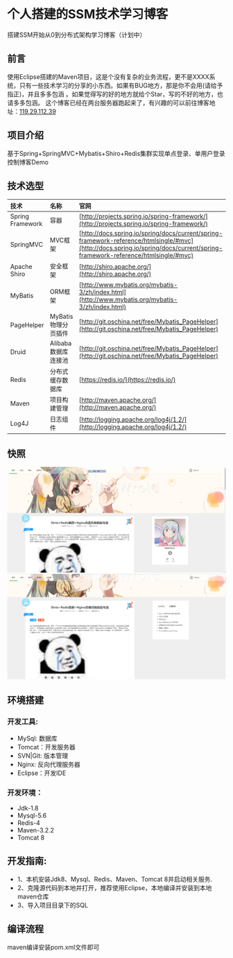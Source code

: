 # 个人搭建的SSM技术学习博客
搭建SSM开始从0到分布式架构学习博客（计划中）
## 前言
使用Eclipse搭建的Maven项目，这是个没有复杂的业务流程，更不是XXXX系统，只有一些技术学习的分享的小东西。如果有BUG地方，那是你不会用(请给予指正)，并且多多包涵
。如果觉得写的好的地方就给个Star，写的不好的地方，也请多多包涵。
这个博客已经在两台服务器跑起来了，有兴趣的可以前往博客地址：[119.29.112.39](http://119.29.112.39)
## 项目介绍
基于Spring+SpringMVC+Mybatis+Shiro+Redis集群实现单点登录、单用户登录控制博客Demo
## 技术选型
|技术|名称|官网|
|:---|:---|:---|
|Spring Framework|容器|[http://projects.spring.io/spring-framework/](http://projects.spring.io/spring-framework/)|
|SpringMVC|MVC框架|[http://docs.spring.io/spring/docs/current/spring-framework-reference/htmlsingle/#mvc](http://docs.spring.io/spring/docs/current/spring-framework-reference/htmlsingle/#mvc)|
|Apache Shiro|安全框架|[http://shiro.apache.org/](http://shiro.apache.org/)|
|MyBatis|ORM框架|[http://www.mybatis.org/mybatis-3/zh/index.html](http://www.mybatis.org/mybatis-3/zh/index.html)|
|PageHelper|MyBatis物理分页插件|[http://git.oschina.net/free/Mybatis_PageHelper](http://git.oschina.net/free/Mybatis_PageHelper)|
|Druid|Alibaba数据库连接池|[http://git.oschina.net/free/Mybatis_PageHelper](http://git.oschina.net/free/Mybatis_PageHelper)|
|Redis|分布式缓存数据库|[https://redis.io/](https://redis.io/)|
|Maven|项目构建管理|[http://maven.apache.org/](http://maven.apache.org/)|
|Log4J|日志组件|[http://logging.apache.org/log4j/1.2/](http://logging.apache.org/log4j/1.2/)|
## 快照
![首页](https://github.com/Beloya/SSM/blob/master/%E9%A1%B9%E7%9B%AE/%E9%A6%96%E9%A1%B5.png)
![文章](https://github.com/Beloya/SSM/blob/master/%E9%A1%B9%E7%9B%AE/%E8%AF%A6%E6%83%85.png)
## 环境搭建
### 开发工具:
* MySql: 数据库
* Tomcat：开发服务器
* SVN|Git: 版本管理
* Nginx: 反向代理服务器
* Eclipse：开发IDE
### 开发环境：
* Jdk-1.8
* Mysql-5.6
* Redis-4
* Maven-3.2.2
* Tomcat 8
## 开发指南:
* 1、本机安装Jdk8、Mysql、Redis、Maven、Tomcat 8并启动相关服务.
* 2、克隆源代码到本地并打开，推荐使用Eclipse，本地编译并安装到本地maven仓库
* 3、导入项目目录下的SQL
## 编译流程
maven编译安装pom.xml文件即可
